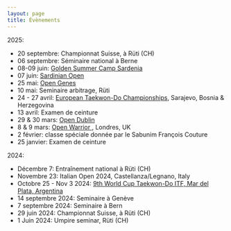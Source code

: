 ```yaml
---
layout: page
title: Évènements
---
```

2025:
  - 20 septembre: Championnat Suisse, à Rüti (CH)
  - 06 septembre: Séminaire national à Berne
  - 08-09 juin: [Golden Summer Camp Sardenia](https://fariguoriolani.com/golden-summer-camp/)
  - 07 juin: [Sardinian Open](https://fariguoriolani.com/sardinia-open)
  - 25 mai: [Open Genes](https://www.handlesport.com/event/view?id=47)
  - 10 mai: Seminaire arbitrage, Rüti
  - 24 - 27 avril: [European Taekwon-Do Championships](https://itftkd.sport/event/euros-2025-sarajevo-bosnia-herzegovina/), Sarajevo, Bosnia & Herzegovina
  - 13 avril: Examen de ceinture
  - 29 & 30 mars: [Open Dublin](https://www.sportdata.org/taekwondo_itf/set-online/veranstaltung_info_main.php?active_menu=calendar&vernr=542&ver_info_action=catlist)
  - 8 & 9 mars: [Open Warrior ](https://thewarrioropen.com/tournament-format/), Londres, UK
  - 2 février: classe spéciale donnée par le Sabunim François Couture
  - 25 janvier: Examen de ceinture

2024:
  - Décembre 7: Entraînement national à Rüti (CH)
  - Novembre 23: Italian Open 2024, Castellanza/Legnano, Italy
  - Octobre 25 - Nov 3 2024: [9th World Cup Taekwon-Do ITF, Mar del Plata, Argentina](https://itftkd.sport/world-cup-2024/)
  - 14 septembre 2024: Seminaire à Genève
  - 7 septembre 2024: Seminaire à Bern
  - 29 juin 2024: Championnat Suisse, à Rüti (CH)
  - 1 Juin 2024: Umpire seminar, Rüti (CH)
